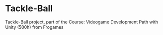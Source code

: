 # Tackle-Ball
Tackle-Ball project, part of the Course: Videogame Development Path with Unity (500h) from Frogames
